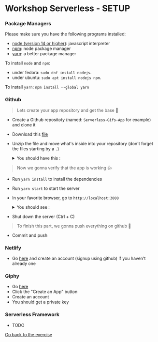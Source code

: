 # Workshop Serverless - SETUP

### Package Managers
Please make sure you have the following programs installed:
- [node (version 14 or higher)](https://github.com/nodejs/node): javascript interpreter
- [npm](https://www.npmjs.com/): node package manager
- [yarn](https://yarnpkg.com/): a better package manager

To install `node` and `npm`:
- under fedora: `sudo dnf install nodejs`.
- under ubuntu: `sudo apt install nodejs npm`.

To install `yarn`: `npm install --global yarn`

### Github
> Lets create your app repository and get the base 🤲
- Create a Github repositoty (named: `Serverless-Gifs-App` for example) and clone it
- Download this [file](https://downgit.github.io/#/home?url=https://github.com/adrienfort/Workshop-Serverless/tree/master/Netlify-App)
- Unzip the file and move what's inside into your repository (don't forget the files starting by a `.`)
  <details>
    <summary>You should have this :</summary>
  
   ![](Netlify-App/public/setupFiles.png)

  </details>
> Now we gonna verify that the app is working 👍
- Run `yarn install` to install the dependencies
- Run `yarn start` to start the server
- In your favorite browser, go to `http://localhost:3000`
  <details>
    <summary>You should see :</summary>
  
   ![](Netlify-App/public/setupPage.png)

  </details>
- Shut down the server (Ctrl + C)

> To finish this part, we gonna push everything on github 📌
- Commit and push

### Netlify
- Go [here](https://www.netlify.com/) and create an account (signup using github) if you haven't already one

### Giphy
- Go [here](https://developers.giphy.com/docs/sdk/)
- Click the "Create an App" button
- Create an account
- You should get a private key

### Serverless Framework
- TODO

[Go back to the exercise](./README.md)
